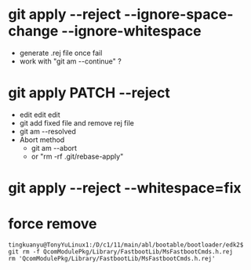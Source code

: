 # git apply --reject --ignore-space-change --ignore-whitespace
 - generate .rej file once fail
 - work with "git am --continue" ?

# git apply PATCH --reject
  - edit edit edit
  - git add fixed file and remove rej file
  - git am --resolved
  - Abort method
    -  git am --abort
    - or "rm -rf .git/rebase-apply"


# git apply --reject --whitespace=fix 


# force remove
```
tingkuanyu@TonyYuLinux1:/D/c1/11/main/abl/bootable/bootloader/edk2$ git rm -f QcomModulePkg/Library/FastbootLib/MsFastbootCmds.h.rej
rm 'QcomModulePkg/Library/FastbootLib/MsFastbootCmds.h.rej'

```